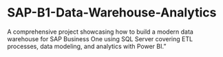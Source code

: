 # SAP-B1-Data-Warehouse-Analytics
A comprehensive project showcasing how to build a modern data warehouse for SAP Business One using SQL Server covering ETL processes, data modeling, and analytics with Power BI.”
